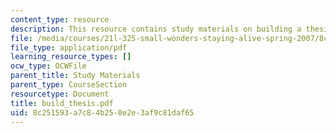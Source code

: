 ```yaml
---
content_type: resource
description: This resource contains study materials on building a thesis.
file: /media/courses/21l-325-small-wonders-staying-alive-spring-2007/8c251593a7c84b250e2e3af9c81daf65_build_thesis.pdf
file_type: application/pdf
learning_resource_types: []
ocw_type: OCWFile
parent_title: Study Materials
parent_type: CourseSection
resourcetype: Document
title: build_thesis.pdf
uid: 8c251593-a7c8-4b25-0e2e-3af9c81daf65
---
```


